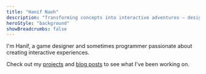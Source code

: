 ```yaml
---
title: "Hanif Naoh"
description: "Transforming concepts into interactive adventures – designer, coder, and problem solver."
heroStyle: "background"
showBreadcrumbs: false
---
```


I'm Hanif, a game designer and sometimes programmer passionate about creating interactive experiences.

Check out my [projects](/projects) and [blog posts](/posts) to see what I've been working on.
